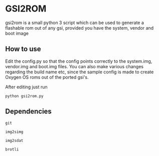 # GSI2ROM
gsi2rom is a small python 3 script which can be used to generate a flashable rom out of any gsi, provided you have the system, vendor and boot image

## How to use
Edit the config.py so that the config points correctly to the system.img, vendor.img and boot.img files.
You can also make various changes regarding the build name etc, since the sample config is made to create Oxygen OS roms out of the ported gsi's.

After editing just run

``python gsi2rom.py``

## Dependencies
``git``

``img2simg``

``img2sdat``

``brotli``

